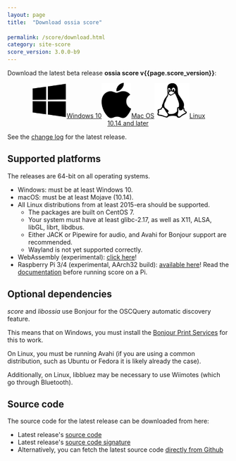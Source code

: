 ```yaml
---
layout: page
title:  "Download ossia score"

permalink: /score/download.html
category: site-score
score_version: 3.0.0-b9
---
```


Download the latest beta release __ossia score v{{page.score_version}}__:
<p style="display: flex; justify-content: center;align-content:space-evenly;" align="center">
<a href="https://github.com/ossia/score/releases/download/v{{page.score_version}}/ossia.score-{{page.score_version}}-win64.exe" target="_blank" class="page-button download-page"><img src="../assets/windows_logo_2012-Black.svg" height="80px"/>Windows 10</a>
<a href="https://github.com/ossia/score/releases/download/v{{page.score_version}}/ossia.score-{{page.score_version}}-macOS.dmg"  target="_blank" class="page-button download-page" ><img src="../assets/apple_logo_black.svg" height="80px"/>Mac OS<br/>10.14 and later</a>
<a href="https://github.com/ossia/score/releases/download/v{{page.score_version}}/ossia.score-{{page.score_version}}-linux-amd64.AppImage" target="_blank" class="page-button download-page"><img src="../assets/Linux_Platform.svg" height="80px"/>Linux</a>
</p>
See the <a href="https://github.com/ossia/score/releases/latest" target="_blank">change log</a> for the latest release.

## Supported platforms

The releases are 64-bit on all operating systems.

* Windows: must be at least Windows 10.
* macOS: must be at least Mojave (10.14).
* All Linux distributions from at least 2015-era should be supported.
  * The packages are built on CentOS 7.
  * Your system must have at least glibc-2.17, as well as X11, ALSA, libGL, librt, libdbus.
  * Either JACK or Pipewire for audio, and Avahi for Bonjour support are recommended.
  * Wayland is not yet supported correctly.
* WebAssembly (experimental): [click here](https://ossia.io/score-web)!
* Raspberry Pi 3/4 (experimental, AArch32 build): [available here](https://github.com/ossia/score/actions/runs/1133591091)! Read the [documentation](https://ossia.io/score-docs/in-depth/embedded.html) before running score on a Pi.

## Optional dependencies

*score* and *libossia* use Bonjour for the OSCQuery automatic discovery feature.

This means that on Windows, you must install the [Bonjour Print Services](https://support.apple.com/kb/dl999?locale=en_US)
for this to work.

On Linux, you must be running Avahi (if you are using a common distribution, such as Ubuntu or Fedora it is likely already the case).

Additionally, on Linux, libbluez may be necessary to use Wiimotes (which go through Bluetooth).

## Source code

The source code for the latest release can be downloaded from here:
* Latest release's <a href="https://github.com/ossia/score/releases/download/v{{page.score_version}}/ossia.score-{{page.score_version}}-src.tar.xz">source code</a>
* Latest release's <a href="https://github.com/ossia/score/releases/download/v{{page.score_version}}/ossia.score-{{page.score_version}}-src.tar.xz.asc">source code signature</a>
* Alternatively, you can fetch the latest source code <a href="https://github.com/ossia/score">directly from Github</a>
